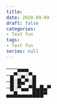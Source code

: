 ```yaml
---
title: 
date: 2020-09-09
draft: false
categories:
- Text fun
tags:
- Text fun
series: null
---
```

───▄▄▄  
─▄▀░▄░▀▄  
─█░█▄▀░█  
─█░▀▄▄▀█▄█▄▀  
▄▄█▄▄▄▄███▀  
